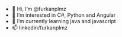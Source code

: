 - 👋 Hi, I’m @furkanplmz
- 👀 I’m interested in C#, Python and Angular
- 🌱 I’m currently learning java and javascript
- 📫 linkedin/furkanplmz

<!---
furkanplmz/furkanplmz is a ✨ special ✨ repository because its `README.md` (this file) appears on your GitHub profile.
You can click the Preview link to take a look at your changes.
--->
